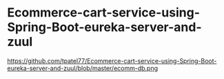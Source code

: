 # Ecommerce-cart-service-using-Spring-Boot-eureka-server-and-zuul

https://github.com/tpatel77/Ecommerce-cart-service-using-Spring-Boot-eureka-server-and-zuul/blob/master/ecomm-db.png
